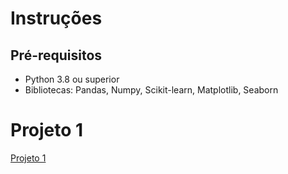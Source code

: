 
# Instruções

## Pré-requisitos
- Python 3.8 ou superior
- Bibliotecas: Pandas, Numpy, Scikit-learn, Matplotlib, Seaborn

<!-- 
## Instalação
1. Clone o repositório.



## Execução
1. Abra o arquivo `.ipynb` em um Jupyter Notebook.
2. Execute cada célula para reproduzir os resultados.

-->

<!-- 
Neste arquivo você irá apresentar suas entregas referentes ao desafio final. 
O desafio está presente em cada sprint ao longo do estágio. Utilize o diretório "Desafio" para organizar seus artefatos e este README.md para fazer referência aos arquivos de código-fonte e demais entregáveis solicitados.
-->

# Projeto 1

[Projeto 1](./Projeto_1.ipynb)